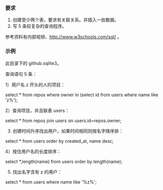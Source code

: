 ### 要求

1. 创建至少两个表，要求有关联关系。并插入一些数据。
2. 写 5 条较复杂的查询程序。

参考资料有内部视频、http://www.w3schools.com/sql/ 。

### 示例

此目录下的 github.sqlite3。

查询语句 5 条：

1）用户名 z 开头的人的项目： 

select * from repos where owner in (select id from users where name like 'z%');

2）查询项目，并且联表 users：

select * from repos join users on users.id=repos.owner;

3) 创建时间升序找出用户，如果时间相同则按名字降序排：

select * from users order by created_at, name desc;

4）按住用户名的长度排序：

select *,length(name) from users order by length(name);

5) 找出名字含有 z 的用户：

select * from users where name like '%z%';

